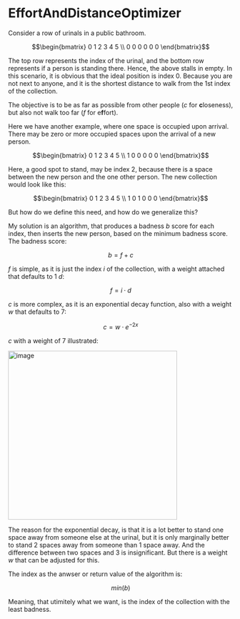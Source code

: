 # EffortAndDistanceOptimizer

Consider a row of urinals in a public bathroom.
```math
\begin{bmatrix}
 0  1  2  3  4  5 \\ 
 0  0  0  0  0  0 
\end{bmatrix}
```
The top row represents the index of the urinal, and the bottom row represents if a person is standing there. Hence, the above stalls in empty. In this scenario, it is obvious that the ideal position is index 0. Because you are not next to anyone, and it is the shortest distance to walk from the 1st index of the collection.

The objective is to be as far as possible from other people (_c_ for **c**loseness), but also not walk too far (_f_ for e**f**fort).

Here we have another example, where one space is occupied upon arrival. There may be zero or more occupied spaces upon the arrival of a new person.
```math
\begin{bmatrix}
 0  1  2  3  4  5 \\ 
 1  0  0  0  0  0 
\end{bmatrix}
```
Here, a good spot to stand, may be index 2, because there is a space between the new person and the one other person. The new collection would look like this:
```math
\begin{bmatrix}
 0  1  2  3  4  5 \\ 
 1  0  1  0  0  0 
\end{bmatrix}
```
But how do we define this need, and how do we generalize this? 

My solution is an algorithm, that produces a badness _b_ score for each index, then inserts the new person, based on the minimum badness score. The badness score: 
```math
b =  f + c
```

_f_ is simple, as it is just the index _i_ of the collection, with a weight attached that defaults to 1 _d_:
```math
f = i\cdot d
```
_c_ is more complex, as it is an exponential decay function, also with a weight _w_ that defaults to 7:
```math
c = w\cdot e^{-2x}
```
_c_ with a weight of 7 illustrated:


<img width="378" alt="image" src="https://github.com/DivanVanZyl/EffortAndDistanceOptimizer/assets/5897077/b42aaa78-ecf6-4ddc-84ca-65a29abde4de">

The reason for the exponential decay, is that it is a lot better to stand one space away from someone else at the urinal, but it is only marginally better to stand 2 spaces away from someone than 1 space away. And the difference between two spaces and 3 is insignificant. But there is a weight _w_ that can be adjusted for this.

The index as the anwser or return value of the algorithm is:
```math
min(b)
```
Meaning, that utimitely what we want, is the index of the collection with the least badness.
